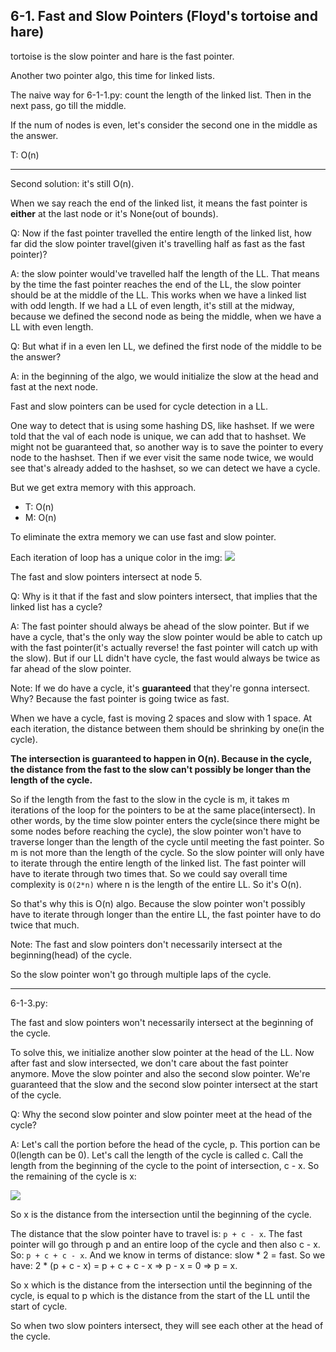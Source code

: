 ## 6-1. Fast and Slow Pointers (Floyd's tortoise and hare)
tortoise is the slow pointer and hare is the fast pointer.

Another two pointer algo, this time for linked lists.

The naive way for 6-1-1.py: count the length of the linked list. Then in the next pass, go till the middle.

If the num of nodes is even, let's consider the second one in the middle as the answer.

T: O(n)

---

Second solution: it's still O(n).

When we say reach the end of the linked list, it means the fast pointer is **either** at the last node or it's None(out of bounds).

Q: Now if the fast pointer travelled the entire length of the linked list, how far did the slow pointer travel(given it's travelling
half as fast as the fast pointer)?

A: the slow pointer would've travelled half the length of the LL. That means by the time the fast pointer reaches the
end of the LL, the slow pointer should be at the middle of the LL. This works when we have a linked list with odd length.
If we had a LL of even length, it's still at the midway, because we defined the second node as being the middle, when we have
a LL with even length.

Q: But what if in a even len LL, we defined the first node of the middle to be the answer?

A: in the beginning of the algo, we would initialize the slow at the head and fast at the next node.

Fast and slow pointers can be used for cycle detection in a LL.

One way to detect that is using some hashing DS, like hashset. If we were told that the val of each node is unique, we can
add that to hashset. We might not be guaranteed that, so another way is to save the pointer to every node to the hashset.
Then if we ever visit the same node twice, we would see that's already added to the hashset, so we can detect we have a cycle.

But we get extra memory with this approach.

- T: O(n)
- M: O(n)

To eliminate the extra memory we can use fast and slow pointer. 

Each iteration of loop has a unique color in the img:
![](../img/2-linked-lists/6-1-1.png)

The fast and slow pointers intersect at node 5.

Q: Why is it that if the fast and slow pointers intersect, that implies that the linked list has a cycle?

A: The fast pointer should always be ahead of the slow pointer. But if we have a cycle, that's the only way the slow pointer
would be able to catch up with the fast pointer(it's actually reverse! the fast pointer will catch up with the slow).
But if our LL didn't have cycle, the fast would always be twice as far ahead of the slow pointer.

Note: If we do have a cycle, it's **guaranteed** that they're gonna intersect. Why? Because the fast pointer is going twice as
fast.

When we have a cycle, fast is moving 2 spaces and slow with 1 space. At each iteration, the distance between them should be shrinking
by one(in the cycle).

**The intersection is guaranteed to happen in O(n). Because in the cycle, the distance from the fast to the slow can't possibly be
longer than the length of the cycle.**

So if the length from the fast to the slow in the cycle is m, it takes m iterations of the loop for the pointers to be
at the same place(intersect). In other words, by the time slow pointer enters the cycle(since there might be some nodes
before reaching the cycle), the slow pointer won't have to traverse longer than the length of the cycle until meeting the
fast pointer. So m is not more than the length of the cycle.
So the slow pointer will only have to iterate through the entire length of the linked list. The fast pointer will have to
iterate through two times that. So we could say overall time complexity is `O(2*n)` where n is the length of the entire LL.
So it's O(n).

So that's why this is O(n) algo. Because the slow pointer won't possibly have to iterate through longer than the entire LL, the
fast pointer have to do twice that much.

Note: The fast and slow pointers don't necessarily intersect at the beginning(head) of the cycle.

So the slow pointer won't go through multiple laps of the cycle.

---

6-1-3.py:

The fast and slow pointers won't necessarily intersect at the beginning of the cycle.

To solve this, we initialize another slow pointer at the head of the LL. Now after fast and slow intersected, we don't care
about the fast pointer anymore. Move the slow pointer and also the second slow pointer. We're guaranteed that the slow and 
the second slow pointer intersect at the start of the cycle.

Q: Why the second slow pointer and slow pointer meet at the head of the cycle?

A: Let's call the portion before the head of the cycle, p. This portion can be 0(length can be 0). Let's call the length of the cycle is
called c. Call the length from the beginning of the cycle to the point of intersection, c - x. So the remaining of the
cycle is x:

![](../img/2-linked-lists/6-1-2.png)

So x is the distance from the intersection until the beginning of the cycle.

The distance that the slow pointer have to travel is: `p + c - x`. The fast pointer will go through p and an entire loop of the cycle and
then also c - x. So: `p + c + c - x`. And we know in terms of distance: slow * 2 = fast.
So we have: 2 * (p + c - x) = p + c + c - x => p - x = 0 => p = x.

So x which is the distance from the intersection until the beginning of the cycle, is equal to p which is the distance from
the start of the LL until the start of cycle.

So when two slow pointers intersect, they will see each other at the head of the cycle.